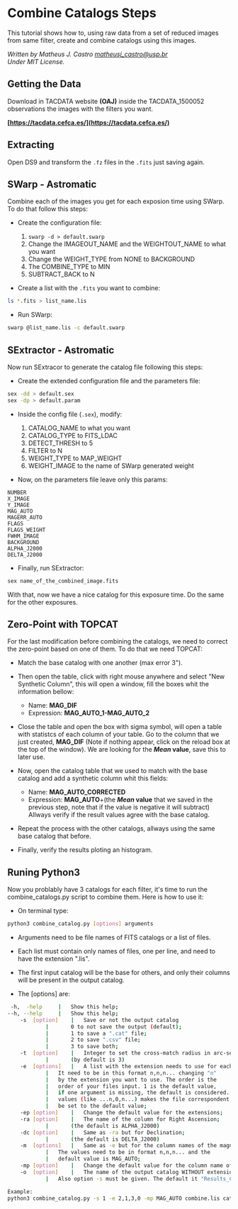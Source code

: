 # Combine Catalogs Steps
This tutorial shows how to, using raw data from a set of reduced images from same filter, create and combine catalogs using this images.  

*Written by Matheus J. Castro <matheusj_castro@usp.br>  
Under MIT License.*  

## Getting the Data
Download in TACDATA website **(OAJ)**  inside the TACDATA_1500052 observations the images with the filters you want.  

**[https://tacdata.cefca.es/](https://tacdata.cefca.es/)**

## Extracting
Open DS9 and transform the `.fz` files in the `.fits` just saving again.  

## SWarp - Astromatic
Combine each of the images you get for each exposion time using SWarp. To do that follow this steps:  

- Create the configuration file:  
	1. `swarp -d > default.swarp`
	2. Change the IMAGEOUT_NAME and the WEIGHTOUT_NAME to what you want
	3. Change the WEIGHT_TYPE from NONE to BACKGROUND
	4. The COMBINE_TYPE to MIN
	5. SUBTRACT_BACK to N

- Create a list with the `.fits` you want to combine:  
```bash
ls *.fits > list_name.lis
```
- Run SWarp:  
```bash
swarp @list_name.lis -c default.swarp
```

## SExtractor - Astromatic
Now run SExtracor to generate the catalog file following this steps:  

- Create the extended configuration file and the parameters file:  
```bash
sex -dd > default.sex
sex -dp > default.param
```

- Inside the config file (`.sex`), modify:
	1. CATALOG_NAME to what you want
	2. CATALOG_TYPE to FITS_LDAC
	3. DETECT_THRESH to 5
	4. FILTER to N
	5. WEIGHT_TYPE to MAP_WEIGHT
	6. WEIGHT_IMAGE to the name of SWarp generated weight

- Now, on the parameters file leave only this params:  
```text
NUMBER
X_IMAGE
Y_IMAGE
MAG_AUTO
MAGERR_AUTO
FLAGS
FLAGS_WEIGHT
FWHM_IMAGE
BACKGROUND
ALPHA_J2000
DELTA_J2000
```

- Finally, run SExtractor:
```bash
sex name_of_the_combined_image.fits
```

With that, now we have a nice catalog for this exposure time. Do the same for the other exposures.  

## Zero-Point with TOPCAT
For the last modification before combining the catalogs, we need to correct the zero-point based on one of them. To do that we need TOPCAT:

- Match the base catalog with one another (max error 3").  

- Then open the table, click with right mouse anywhere and select "New Synthetic Column", this will open a window, fill the boxes whit the information bellow:  

	- Name: **MAG_DIF**
	- Expression: **MAG_AUTO_1-MAG_AUTO_2**

- Close the table and open the box with sigma symbol, will open a table with statistcs of each column of your table. Go to the column that we just created, **MAG_DIF** (Note if nothing appear, click on the reload box at the top of the window). We are looking for the ***Mean* value**, save this to later use.  

- Now, open the catalog table that we used to match with the base catalog and add a synthetic column whit this fields:  
	- Name: **MAG_AUTO_CORRECTED**
	- Expression: **MAG_AUTO**+(the ***Mean* value** that we saved in the previous step, note that if the value is negative it will subtract)  
	Allways verify if the result values agree with the base catalog.  

- Repeat the process with the other catalogs, allways using the same base catalog that before.  

- Finally, verify the results ploting an histogram.  

## Runing Python3
Now you problably have 3 catalogs for each filter, it's time to run the combine_catalogs.py script to combine them. Here is how to use it:  

- On terminal type: 
```bash
python3 combine_catalog.py [options] arguments
```

- Arguments need to be file names of FITS catalogs or a list of files.  
- Each list must contain only names of files, one per line, and need to have the extension ".lis".
- The first input catalog will be the base for others, and only their columns will be present in the output catalog.

- The [options] are:
```bash
 -h,  -help		|	Show this help;
--h, --help		|	Show this help;
	-s  [option]	|	Save or not the output catalog
			|		0 to not save the output (default);
			|		1 to save a ".cat" file;
			|		2 to save ".csv" file;
			|		3 to save both;
	-t  [option]	|	Integer to set the cross-match radius in arc-second;
			|		(by default is 3)
	-e  [options]	|	A list with the extension needs to use for each file.
			|	It need to be in this format n,n,n... changing "n"
			|	by the extension you want to use. The order is the
			|	order of your files input. 1 is the default value,
			|	if one argument is missing, the default is considered. Zero
			|	values (like ...n,0,n...) makes the file correspondent
			|	be set to the default value;
	-ep [option]	|	Change the default value for the extensions;
	-ra [option]	|	The name of the column for Right Ascension;
			|		(the default is ALPHA_J2000)
	-dc [option]	|	Same as -ra but for Declination;
			|		(the default is DELTA_J2000)
	-m  [options]	|	Same as -e but for the column names of the magnitudes,
			|	The values need to be in format n,n,n... and the
			|	default value is MAG_AUTO;
	-mp [option]	|	Change the default value for the column name of the magnitudes;
	-o  [option]	|	The name of the output catalog WITHOUT extension and spaces. 
			|	Also option -s must be given. The default it "Results_Combined".

Example:
python3 combine_catalog.py -s 1 -e 2,1,3,0 -mp MAG_AUTO combine.lis catalog1.cat catalog2.cat

```



